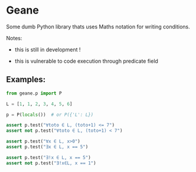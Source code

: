 # Geane

Some dumb Python library thats uses Maths notation for writing conditions.

Notes:
- this is still in development !

- this is vulnerable to code execution through predicate field

## Examples:

```python
from geane.p import P

L = [1, 1, 2, 3, 4, 5, 6]

p = P(locals())  # or P({'L': L})

assert p.test("∀toto ∈ L, (toto+1) <= 7")
assert not p.test("∀toto ∈ L, (toto+1) < 7")

assert p.test("∀x ∈ L, x>0")
assert p.test("∃x ∈ L, x == 5")

assert p.test("∃!x ∈ L, x == 5")
assert not p.test("∃!x∈L, x == 1")
```